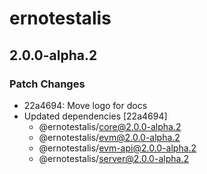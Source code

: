 # ernotestalis

## 2.0.0-alpha.2

### Patch Changes

- 22a4694: Move logo for docs
- Updated dependencies [22a4694]
  - @ernotestalis/core@2.0.0-alpha.2
  - @ernotestalis/evm@2.0.0-alpha.2
  - @ernotestalis/evm-api@2.0.0-alpha.2
  - @ernotestalis/server@2.0.0-alpha.2
